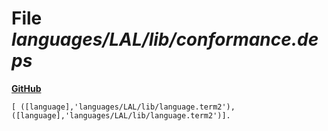 # File _languages/LAL/lib/conformance.deps_
**[GitHub](https://github.com/softlang/yas/blob/master/languages/LAL/lib/conformance.deps)**
```
[ ([language],'languages/LAL/lib/language.term2'), ([language],'languages/LAL/lib/language.term2')].
```

